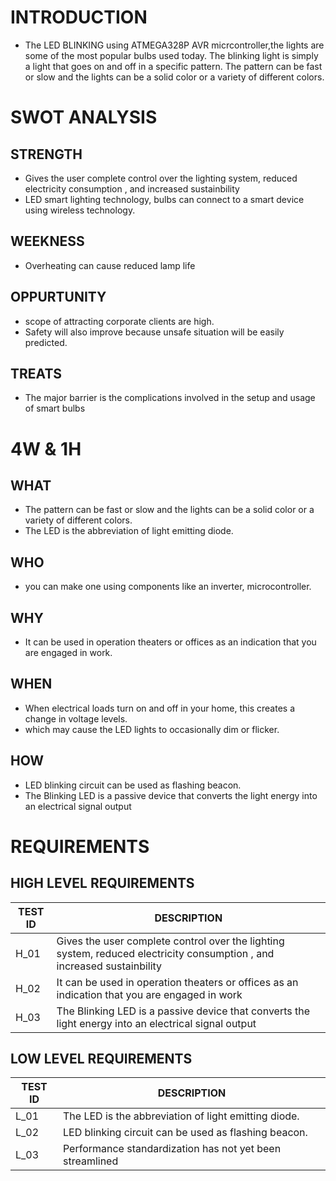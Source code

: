 # INTRODUCTION

- The LED BLINKING using ATMEGA328P AVR micrcontroller,the lights are some of the most popular bulbs used today. The blinking light is simply a light that goes on and off in a specific pattern. The pattern can be fast or slow and the lights can be a solid color or a variety of different colors.

# SWOT ANALYSIS

## STRENGTH
 - Gives the user complete control over the lighting system, reduced electricity consumption , and increased sustainbility
 - LED smart lighting technology, bulbs can connect to a smart device using wireless technology.
 
 ## WEEKNESS
 - Overheating can cause reduced lamp life
 
 ## OPPURTUNITY
 - scope of attracting corporate clients are high.
 - Safety will also improve because unsafe situation will be easily predicted.
 
 ## TREATS
 - The major barrier is the complications involved in the setup and usage of smart bulbs

# 4W & 1H

## WHAT
- The pattern can be fast or slow and the lights can be a solid color or a variety of different colors.
- The LED is the abbreviation of light emitting diode.

## WHO
- you can make one using components like an inverter,  microcontroller.

## WHY
- It can be used in operation theaters or offices as an indication that you are engaged in work.

## WHEN
- When electrical loads turn on and off in your home, this creates a change in voltage levels.
- which may cause the LED lights to occasionally dim or flicker.

## HOW
- LED blinking circuit can be used as flashing beacon.
- The Blinking LED is a passive device that converts the light energy into an electrical signal output
 
 # REQUIREMENTS
 
 ## HIGH LEVEL REQUIREMENTS
| TEST ID |	DESCRIPTION |
| ------- | ----------- |
| H_01 |	Gives the user complete control over the lighting system, reduced electricity consumption , and increased sustainbility |
| H_02	|  It can be used in operation theaters or offices as an indication that you are engaged in work |
| H_03	| The Blinking LED is a passive device that converts the light energy into an electrical signal output|

## LOW LEVEL REQUIREMENTS

| TEST ID | DESCRIPTION |
| ------- | ----------- |
| L_01 |	The LED is the abbreviation of light emitting diode. |
| L_02	| LED blinking circuit can be used as flashing beacon. |
| L_03	|Performance standardization has not yet been streamlined|
